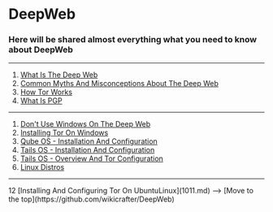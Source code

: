 # DeepWeb
### Here will be shared almost everything what you need to know about DeepWeb 

<hr>

1. [What Is The Deep Web](0001.md)
2. [Common Myths And Misconceptions About The Deep Web](0010.md)
3. [How Tor Works](0011.md)
4. [What Is PGP](0100.md) 
<hr>

1. [Don't Use Windows On The Deep Web](0101.md)
2. [Installing Tor On Windows](0110.md)
3. [Qube OS - Installation And Configuration](0111.md)
4. [Tails OS - Installation And Configuration](1000.md)
5. [Tails OS - Overview And Tor Configuration](1001.md)
6. [Linux Distros](1010.md)
<hr>
 <!-->
 12
 [Installing And Configuring Tor On UbuntuLinux](1011.md) -->
[Move to the top](https://github.com/wikicrafter/DeepWeb)
